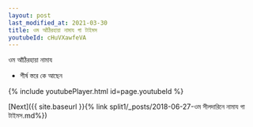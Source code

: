 ```yaml
---
layout: post
last_modified_at: 2021-03-30
title: ওম আঁঠিরহায়া নামায গা টাইমস
youtubeId: cHuVXawfeVA
---
```

 
 
 ওম আঁঠিরহায়া নামায  
 
 -  শীর্ষ স্তরে কে আছেন 
 
  
 
  
 
 
 
 
 
 


{% include youtubePlayer.html id=page.youtubeId %}
 
[Next]({{ site.baseurl }}{% link  split1/_posts/2018-06-27-ওম সীলদারিনে নামায গা টাইমস.md%})
 
